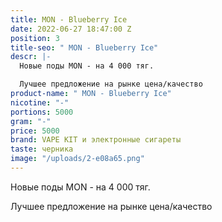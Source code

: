 ```yaml
---
title: MON - Blueberry Ice
date: 2022-06-27 18:47:00 Z
position: 3
title-seo: " MON - Blueberry Ice"
descr: |-
  Новые поды MON - на 4 000 тяг.

  Лучшее предложение на рынке цена/качество
product-name: " MON - Blueberry Ice"
nicotine: "-"
portions: 5000
gram: "-"
price: 5000
brand: VAPE KIT и электронные сигареты
taste: черника
image: "/uploads/2-e08a65.png"
---
```


Новые поды MON - на 4 000 тяг.

Лучшее предложение на рынке цена/качество